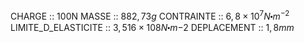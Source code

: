 CHARGE :: 100N
MASSE :: $882,73g$
CONTRAINTE :: $6,8\times 10^{7}N\centerdot m^{-2}$
LIMITE_D_ELASTICITE :: $3,516 \times 10{8} N\centerdot m{-2}$
DEPLACEMENT :: $1,8mm$ 
